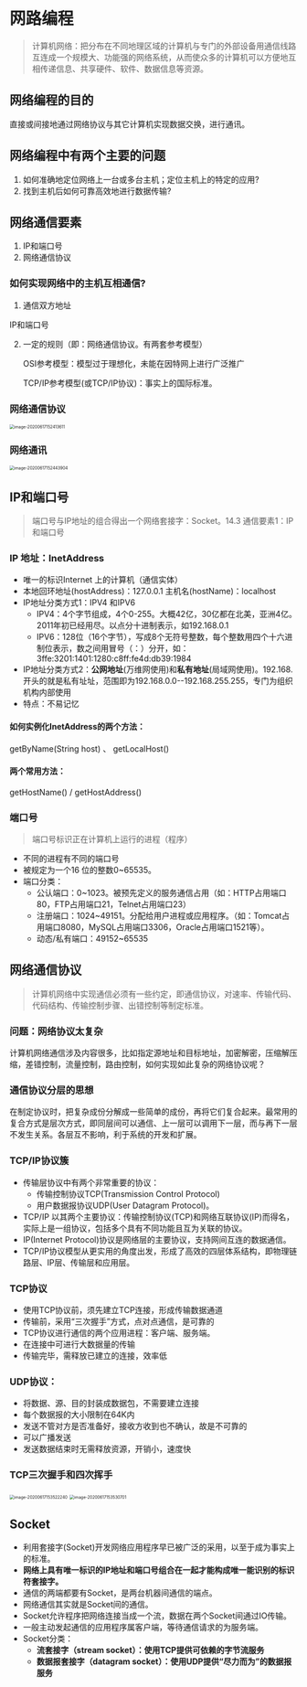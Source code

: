 

# 网路编程

> 计算机网络：把分布在不同地理区域的计算机与专门的外部设备用通信线路互连成一个规模大、功能强的网络系统，从而使众多的计算机可以方便地互相传递信息、共享硬件、软件、数据信息等资源。

## 网络编程的目的

直接或间接地通过网络协议与其它计算机实现数据交换，进行通讯。



## 网络编程中有两个主要的问题

1. 如何准确地定位网络上一台或多台主机；定位主机上的特定的应用?
2. 找到主机后如何可靠高效地进行数据传输?



## 网络通信要素

1. IP和端口号
2. 网络通信协议

### 如何实现网络中的主机互相通信?

1. 通信双方地址

IP和端口号

2. 一定的规则（即：网络通信协议。有两套参考模型）

   OSI参考模型：模型过于理想化，未能在因特网上进行广泛推广

   TCP/IP参考模型(或TCP/IP协议)：事实上的国际标准。

### 网络通信协议

<img src="https://gitee.com/koala010/typora/raw/master/img/20200726214325.png" alt="image-20200617152413611" style="zoom:50%;" />

### 网络通讯

<img src="https://gitee.com/koala010/typora/raw/master/img/20200726214328.png" alt="image-20200617152443904" style="zoom: 50%;" />



## IP和端口号

> 端口号与IP地址的组合得出一个网络套接字：Socket。14.3 通信要素1：IP 和端口号

### IP 地址：InetAddress

- 唯一的标识Internet 上的计算机（通信实体）
- 本地回环地址(hostAddress)：127.0.0.1 主机名(hostName)：localhost
- IP地址分类方式1：IPV4 和IPV6
  - IPV4：4个字节组成，4个0-255。大概42亿，30亿都在北美，亚洲4亿。2011年初已经用尽。以点分十进制表示，如192.168.0.1
  - IPV6：128位（16个字节），写成8个无符号整数，每个整数用四个十六进制位表示，数之间用冒号（：）分开，如：3ffe:3201:1401:1280:c8ff:fe4d:db39:1984
- IP地址分类方式2：**公网地址**(万维网使用)和**私有地址**(局域网使用)。192.168.开头的就是私有址址，范围即为192.168.0.0--192.168.255.255，专门为组织机构内部使用
- 特点：不易记忆

#### 如何实例化InetAddress的两个方法：

getByName(String host) 、 getLocalHost()

#### 两个常用方法：

getHostName() / getHostAddress()

### 端口号

> 端口号标识正在计算机上运行的进程（程序）

- 不同的进程有不同的端口号
- 被规定为一个16 位的整数0~65535。
- 端口分类：
  - 公认端口：0~1023。被预先定义的服务通信占用（如：HTTP占用端口80，FTP占用端口21，Telnet占用端口23）
  - 注册端口：1024~49151。分配给用户进程或应用程序。（如：Tomcat占用端口8080，MySQL占用端口3306，Oracle占用端口1521等）。
  - 动态/私有端口：49152~65535



## 网络通信协议

> 计算机网络中实现通信必须有一些约定，即通信协议，对速率、传输代码、代码结构、传输控制步骤、出错控制等制定标准。

### 问题：网络协议太复杂

计算机网络通信涉及内容很多，比如指定源地址和目标地址，加密解密，压缩解压缩，差错控制，流量控制，路由控制，如何实现如此复杂的网络协议呢？

### 通信协议分层的思想

在制定协议时，把复杂成份分解成一些简单的成份，再将它们复合起来。最常用的复合方式是层次方式，即同层间可以通信、上一层可以调用下一层，而与再下一层不发生关系。各层互不影响，利于系统的开发和扩展。



### TCP/IP协议簇

- 传输层协议中有两个非常重要的协议：
  - 传输控制协议TCP(Transmission Control Protocol)
  - 用户数据报协议UDP(User Datagram Protocol)。
- TCP/IP 以其两个主要协议：传输控制协议(TCP)和网络互联协议(IP)而得名，实际上是一组协议，包括多个具有不同功能且互为关联的协议。
- IP(Internet Protocol)协议是网络层的主要协议，支持网间互连的数据通信。
- TCP/IP协议模型从更实用的角度出发，形成了高效的四层体系结构，即物理链路层、IP层、传输层和应用层。



### TCP协议

- 使用TCP协议前，须先建立TCP连接，形成传输数据通道
- 传输前，采用“三次握手”方式，点对点通信，是可靠的
- TCP协议进行通信的两个应用进程：客户端、服务端。
- 在连接中可进行大数据量的传输
- 传输完毕，需释放已建立的连接，效率低

### UDP协议：

- 将数据、源、目的封装成数据包，不需要建立连接
- 每个数据报的大小限制在64K内
- 发送不管对方是否准备好，接收方收到也不确认，故是不可靠的
- 可以广播发送
- 发送数据结束时无需释放资源，开销小，速度快



### TCP三次握手和四次挥手

<img src="https://gitee.com/koala010/typora/raw/master/img/20200726214337.png" alt="image-20200617153522240" style="zoom:50%;" />

<img src="https://gitee.com/koala010/typora/raw/master/img/20200726214340.png" alt="image-20200617153530701" style="zoom:50%;" />



## Socket

- 利用套接字(Socket)开发网络应用程序早已被广泛的采用，以至于成为事实上的标准。
- **网络上具有唯一标识的IP地址和端口号组合在一起才能构成唯一能识别的标识符套接字。**
- 通信的两端都要有Socket，是两台机器间通信的端点。
- 网络通信其实就是Socket间的通信。
- Socket允许程序把网络连接当成一个流，数据在两个Socket间通过IO传输。
- 一般主动发起通信的应用程序属客户端，等待通信请求的为服务端。
- Socket分类：
  - **流套接字（stream socket）：使用TCP提供可依赖的字节流服务**
  - **数据报套接字（datagram socket）：使用UDP提供“尽力而为”的数据报服务**